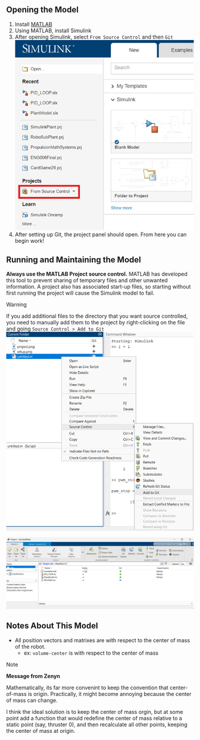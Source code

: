 ## Opening the Model
1. Install [MATLAB](https://www.mathworks.com/help/install/install-products.html)
2. Using MATLAB, install Simulink
3. After opening Simulink,  select `From Source Control` and then `Git`
![setup](docs/setup.png)
4. After setting up Git, the project panel should open. From here you can begin work!

## Running and Maintaining the Model
**Always use the MATLAB Project source control.** MATLAB has developed this tool to prevent sharing of temporary files and other unwanted information. A project also has associated start-up files, so starting without first running the project will cause the Simulink model to fail. 

> [!WARNING]
> If you add additional files to the directory that you want source controlled, you need to manually add them to the project by right-clicking on the file and going `Source Control > Add to Git` 
> ![add to git](docs/git.png)

![project page](docs/project.png)

## Notes About This Model
- All position vectors and matrixes are with respect to the center of mass of the robot. 
  - ex:  `volume-center` is with respect to the center of mass
> [!NOTE] 
> **Message from Zenyn**
>
> Mathematically, its far more convenint to keep the convention that center-of-mass is origin. Practically, it might become annoying because the center of mass can change. 
> 
> I think the ideal solution is to keep the center of mass orgin, but at some point add a function that would redefine the center of mass relative to a static point (say, thruster 0), and then recalculate all other points, keeping the center of mass at origin.